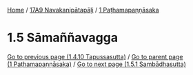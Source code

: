 
[Home](/) / [17A9 Navakanipātapāḷi](../../17A9.md) / [1 Paṭhamapaṇṇāsaka](../1.md)

# 1.5 Sāmaññavagga


[Go to previous page (1.4.10 Tapussasutta)](1.4/1.4.10.md) / [Go to parent page (1 Paṭhamapaṇṇāsaka)](../1.md) / [Go to next page (1.5.1 Sambādhasutta)](1.5/1.5.1.md)


